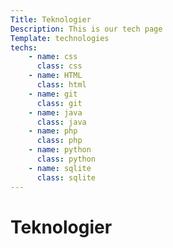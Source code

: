 ```yaml
---
Title: Teknologier
Description: This is our tech page
Template: technologies
techs:
    - name: css
      class: css
    - name: HTML
      class: html
    - name: git
      class: git
    - name: java
      class: java
    - name: php
      class: php
    - name: python
      class: python
    - name: sqlite
      class: sqlite
---
```


Teknologier
==========================